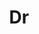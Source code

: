 ---
forename: William
surname: Lucas
title: Dr
role: Applications Consultant 
image_src: William_Lucas.jpg
bio: Member of the ARCHER2 service desk and CSE teams, providing in-depth support and training. I also work on Cirrus and teach on EPCC’s MSc. I love Raspberry Pis!
tags: [servicedesk,  cse,   training,  ] 
---